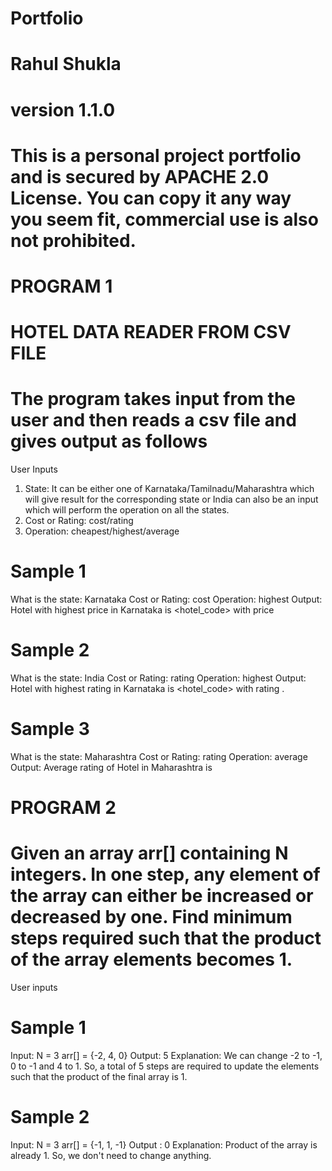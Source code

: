 # Portfolio
# Rahul Shukla 
# version 1.1.0
# This is a personal project portfolio and is secured by APACHE 2.0 License. You can copy it any way you seem fit, commercial use is also not prohibited.
# PROGRAM 1
# HOTEL DATA READER FROM CSV FILE
# The program takes input from the user and then reads a csv file and gives output as follows
User Inputs
1. State: It can be either one of Karnataka/Tamilnadu/Maharashtra which will give
result for the corresponding state or India can also be an input which will perform the
operation on all the states.
2. Cost or Rating: cost/rating
3. Operation: cheapest/highest/average
# Sample 1
What is the state: Karnataka
Cost or Rating: cost
Operation: highest
Output: Hotel with highest price in Karnataka is <hotel_code> with price
<price>

# Sample 2
What is the state: India
Cost or Rating: rating
Operation: highest
Output: Hotel with highest rating in Karnataka is <hotel_code> with rating <rating>.
   
# Sample 3  
What is the state: Maharashtra
Cost or Rating: rating
Operation: average
Output: Average rating of Hotel in Maharashtra is <rating>

# PROGRAM 2
# Given an array arr[] containing N integers. In one step, any element of the array can either be increased or decreased by one. Find minimum steps required such that the product of the array elements becomes 1.
User inputs
# Sample 1
Input:
N = 3
arr[] = {-2, 4, 0}
Output:
5
Explanation:
We can change -2 to -1, 0 to -1 and 4 to 1.
So, a total of 5 steps are required
to update the elements such that
the product of the final array is 1. 
# Sample 2
Input:
N = 3
arr[] = {-1, 1, -1} 
Output :
0
Explanation:
Product of the array is already 1.
So, we don't need to change anything.

